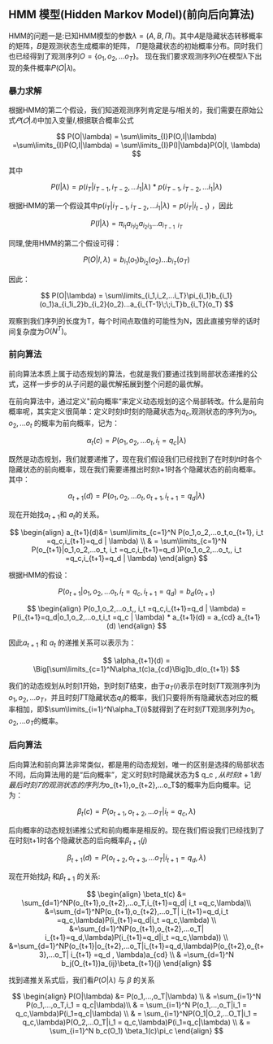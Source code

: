 ## HMM 模型(Hidden Markov Model)(前向后向算法)

HMM的问题一是:已知HMM模型的参数$\lambda = (A, B, \Pi)$。其中𝐴是隐藏状态转移概率的矩阵，𝐵是观测状态生成概率的矩阵， 
$\Pi$是隐藏状态的初始概率分布。同时我们也已经得到了观测序列$O =\{o_1,o_2,...o_T\}$。
现在我们要求观测序列𝑂在模型λ下出现的条件概率𝑃(𝑂|𝜆)。

### 暴力求解

根据HMM的第二个假设，我们知道观测序列肯定是与$I$相关的，我们需要在原始公式$𝑃(𝑂|𝜆)$中加入变量$I$,根据联合概率公式

$$
P(O|\lambda) = \sum\limits_{I}P(O,I|\lambda)  =\sum\limits_{I}P(O,I|\lambda) = \sum\limits_{I}P(I|\lambda)P(O|I, \lambda)
$$

其中

$$
P(I|\lambda) = p(i_T|i_{T-1},i_{T-2},...i_1|\lambda)*p(i_{T-1},i_{T-2},...i_1|\lambda)
$$

根据HMM的第一个假设其中$p(i_T|i_{T-1},i_{T-2},...i_1|\lambda) = p(i_T|i_{t-1})$ ，因此

$$
P(I|\lambda) = \pi_{i_1} a_{i_1i_2} a_{i_2i_3}... a_{i_{T-1}\;\;i_T}
$$

同理,使用HMM的第二个假设可得：

$$
P(O|I, \lambda) = b_{i_1}(o_1)b_{i_2}(o_2)...b_{i_T}(o_T)
$$

因此：

$$
P(O|\lambda) = \sum\limits_{i_1,i_2,...i_T}\pi_{i_1}b_{i_1}(o_1)a_{i_1i_2}b_{i_2}(o_2)...a_{i_{T-1}\;\;i_T}b_{i_T}(o_T)
$$

观察到我们序列的长度为T，每个时间点取值的可能性为N，因此直接穷举的话时间复杂度为$O(N^T)$。

### 前向算法

前向算法本质上属于动态规划的算法，也就是我们要通过找到局部状态递推的公式，这样一步步的从子问题的最优解拓展到整个问题的最优解。

在前向算法中，通过定义"前向概率“来定义动态规划的这个局部转改。什么是前向概率呢，其实定义很简单：定义时刻t时刻的隐藏状态为$q_c$,观测状态的序列为$o_1,o_2,...o_t$ 的概率为前向概率，记为：

$$
\alpha_t(c) = P(o_1,o_2,...o_t, i_t =q_c | \lambda)
$$

既然是动态规划，我们就要递推了，现在我们假设我们已经找到了在时刻𝑡t时各个隐藏状态的前向概率，现在我们需要递推出时刻t+1时各个隐藏状态的前向概率。其中：

$$
a_{t+1}(d) = P(o_1,o_2,...o_t,o_{t+1}, i_{t+1}=q_d | \lambda)
$$

现在开始找$a_{t+1}$和 $a_t$的关系。

$$
\begin{align} a_{t+1}(d)&= \sum\limits_{c=1}^N P(o_1,o_2,...o_t,o_{t+1}, i_t =q_c,i_{t+1}=q_d | \lambda) \\
& = \sum\limits_{c=1}^N P(o_{t+1}|o_1,o_2,...o_t, i_t =q_c,i_{t+1}=q_d )P(o_1,o_2,...o_t,, i_t =q_c,i_{t+1}=q_d | \lambda) \end{align}
$$

根据HMM的假设：

$$
P(o_{t+1}|o_1,o_2,...o_t, i_t =q_c,i_{t+1}=q_d ) = b_d(o_{t+1})
$$

$$
\begin{align}
P(o_1,o_2,...o_t,, i_t =q_c,i_{t+1}=q_d | \lambda)  
= P(i_{t+1}=q_d|o_1,o_2,...o_t,i_t =q_c | \lambda) * a_{t+1}(d) = a_{cd} a_{t+1}(d)
\end{align}
$$

因此$a_{t+1}$ 和 $a_t$ 的递推关系可以表示为：

$$
\alpha_{t+1}(d) = \Big[\sum\limits_{c=1}^N\alpha_t(c)a_{cd}\Big]b_d(o_{t+1})
$$

我们的动态规划从时刻1开始，到时刻𝑇结束，由于$a_T(i)$表示在时刻𝑇T观测序列为$o_1,o_2,...o_T$，并且时刻𝑇T隐藏状态$q_i$的概率，我们只要将所有隐藏状态对应的概率相加，即$\sum\limits_{i=1}^N\alpha_T(i)$就得到了在时刻𝑇T观测序列为$o_1,o_2,...o_T$的概率。

### 后向算法

后向算法和前向算法非常类似，都是用的动态规划，唯一的区别是选择的局部状态不同，后向算法用的是“后向概率”，定义时刻t时隐藏状态为$ q_c $, 从时刻t+1到最后时刻𝑇的观测状态的序列为$o_{t+1},o_{t+2},...o_T$的概率为后向概率。记为：

$$
\beta_t(c) = P(o_{t+1},o_{t+2},...o_T| i_t =q_c , \lambda)
$$

后向概率的动态规划递推公式和前向概率是相反的。现在我们假设我们已经找到了在时刻t+1时各个隐藏状态的后向概率$\beta_{t+1}(j)$

$$
\beta_{t+1}(d) = P(o_{t+2},o_{t+3},...o_T| i_{t+1} =q_d , \lambda)
$$

现在开始找$\beta_t$ 和$\beta_{t+1}$ 的关系:

$$
\begin{align}
\beta_t(c) &= \sum_{d=1}^NP(o_{t+1},o_{t+2},...o_T,i_{t+1}=q_d| i_t =q_c,\lambda)\\
&=\sum_{d=1}^NP(o_{t+1},o_{t+2},...o_T| i_{t+1}=q_d,i_t =q_c,\lambda)P(i_{t+1}=q_d|i_t =q_c,\lambda) \\
&=\sum_{d=1}^NP(o_{t+1},o_{t+2},...o_T| i_{t+1}=q_d,\lambda)P(i_{t+1}=q_d|i_t =q_c,\lambda)) \\
&=\sum_{d=1}^NP(o_{t+1}|o_{t+2},...o_T|i_{t+1}=q_d,\lambda)P(o_{t+2},o_{t+3},...o_T| i_{t+1} =q_d , \lambda)a_{cd} \\
& =\sum_{d=1}^N b_j(O_{t+1})a_{ij}\beta_{t+1}(j)
\end{align}
$$

找到递推关系式后，我们看$P(O|\lambda)$ 与 $\beta$ 的关系

$$
\begin{align}
P(O|\lambda) &= P(o_1,...,o_T|\lambda) \\
& =\sum_{i=1}^N P(o_1,...,o_T,i_1 = q_c|\lambda)\\
& = \sum_{i=1}^N P(o_1,...,o_T|i_1 = q_c,\lambda)P(i_1=q_c|\lambda) \\
& = \sum_{i=1}^NP(O_1|O_2,...O_T|i_1 = q_c,\lambda)P(O_2,...O_T|i_1 = q_c,\lambda)P(i_1=q_c|\lambda) \\
& =  \sum_{i=1}^N b_c(O_1) \beta_1(c)\pi_c
\end{align}
$$

